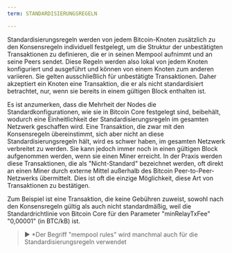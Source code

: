 ```yaml
---
term: STANDARDISIERUNGSREGELN

---
```

Standardisierungsregeln werden von jedem Bitcoin-Knoten zusätzlich zu den Konsensregeln individuell festgelegt, um die Struktur der unbestätigten Transaktionen zu definieren, die er in seinen Mempool aufnimmt und an seine Peers sendet. Diese Regeln werden also lokal von jedem Knoten konfiguriert und ausgeführt und können von einem Knoten zum anderen variieren. Sie gelten ausschließlich für unbestätigte Transaktionen. Daher akzeptiert ein Knoten eine Transaktion, die er als nicht standardisiert betrachtet, nur, wenn sie bereits in einem gültigen Block enthalten ist.

Es ist anzumerken, dass die Mehrheit der Nodes die Standardkonfigurationen, wie sie in Bitcoin Core festgelegt sind, beibehält, wodurch eine Einheitlichkeit der Standardisierungsregeln im gesamten Netzwerk geschaffen wird. Eine Transaktion, die zwar mit den Konsensregeln übereinstimmt, sich aber nicht an diese Standardisierungsregeln hält, wird es schwer haben, im gesamten Netzwerk verbreitet zu werden. Sie kann jedoch immer noch in einen gültigen Block aufgenommen werden, wenn sie einen Miner erreicht. In der Praxis werden diese Transaktionen, die als "Nicht-Standard" bezeichnet werden, oft direkt an einen Miner durch externe Mittel außerhalb des Bitcoin Peer-to-Peer-Netzwerks übermittelt. Dies ist oft die einzige Möglichkeit, diese Art von Transaktionen zu bestätigen.

Zum Beispiel ist eine Transaktion, die keine Gebühren zuweist, sowohl nach den Konsensregeln gültig als auch nicht standardmäßig, weil die Standardrichtlinie von Bitcoin Core für den Parameter "minRelayTxFee" "0,00001" (in BTC/kB) ist.

> ► *Der Begriff "mempool rules" wird manchmal auch für die Standardisierungsregeln verwendet